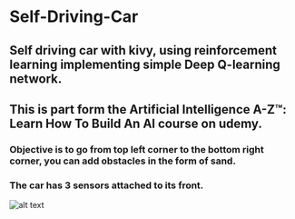 # Self-Driving-Car
## Self driving car with kivy, using reinforcement learning implementing simple Deep Q-learning network.
## This is part form the Artificial Intelligence A-Z™: Learn How To Build An AI course on udemy.
### Objective is to go from top left corner to the bottom right corner, you can add obstacles in the form of sand.
### The car has 3 sensors attached to its front.
![alt text](https://github.com/mahmoudmohey97/Self-Driving-Car/blob/master/Screenshot%20(124).png?raw=true)

